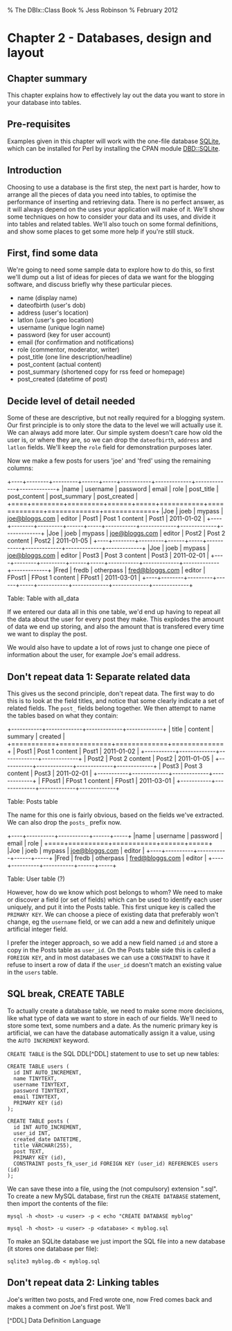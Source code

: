 % The DBIx::Class Book
% Jess Robinson
% February 2012

Chapter 2 - Databases, design and layout
========================================

Chapter summary
---------------

This chapter explains how to effectively lay out the data you want to
store in your database into tables.

Pre-requisites
--------------

Examples given in this chapter will work with the one-file database [SQLite](http://www.sqlite.org), which can be installed for Perl by installing the CPAN module [DBD::SQLite](http://search.cpan.org/dist/DBD-SQLite).

Introduction
------------

Choosing to use a database is the first step, the next part is harder,
how to arrange all the pieces of data you need into tables, to
optimise the performance of inserting and retrieving data. There is no
perfect answer, as it will always depend on the uses your application
will make of it. We'll show some techniques on how to consider your
data and its uses, and divide it into tables and related tables. We'll
also touch on some formal definitions, and show some places to get
some more help if you're still stuck.

## First, find some data

We're going to need some sample data to explore how to do this, so
first we'll dump out a list of ideas for pieces of data we want for
the blogging software, and discuss briefly why these particular
pieces.

* name (display name)
* dateofbirth (user's dob)
* address (user's location)
* latlon (user's geo location)
* username (unique login name)
* password (key for user account)
* email (for confirmation and notifications)
* role (commentor, moderator, writer)
* post_title (one line description/headline)
* post_content (actual content)
* post_summary (shortened copy for rss feed or homepage)
* post_created (datetime of post)

## Decide level of detail needed

Some of these are descriptive, but not really required for a blogging
system. Our first principle is to only store the data to the level we
will actually use it. We can always add more later. Our simple system
doesn't care how old the user is, or where they are, so we can drop
the `dateofbirth`, `address` and `latlon` fields. We'll keep the
`role` field for demonstration purposes later.

Now we make a few posts for users 'joe' and 'fred' using the remaining columns:

+----+--------+---------+------+-----+-----------+-------------+-------------+-------------+
|name | username | password | email | role | post_title | post_content | post_summary | post_created |
+====+========+=========+======+=====+===========+=============+=============+=============+
|Joe  | joeb     | mypass   | joe@bloggs.com | editor | Post1 | Post 1 content | Post1 | 2011-01-02 |
+----+--------+---------+------+-----+-----------+-------------+-------------+-------------+
|Joe  | joeb     | mypass   | joe@bloggs.com | editor | Post2 | Post 2 content | Post2 | 2011-01-05 |
+----+--------+---------+------+-----+-----------+-------------+-------------+-------------+
|Joe  | joeb     | mypass   | joe@bloggs.com | editor | Post3 | Post 3 content | Post3 | 2011-02-01 |
+----+--------+---------+------+-----+-----------+-------------+-------------+-------------+
|Fred  | fredb   | otherpass   | fred@bloggs.com | editor | FPost1 | FPost 1 content | FPost1 | 2011-03-01 |
+----+--------+---------+------+-----+-----------+-------------+-------------+-------------+

Table: Table with all_data

If we entered our data all in this one table, we'd end up having to
repeat all the data about the user for every post they make. This
explodes the amount of data we end up storing, and also the amount
that is transfered every time we want to display the post.

We would also have to update a lot of rows just to change one piece of
information about the user, for example Joe's email address.

## Don't repeat data 1: Separate related data

This gives us the second principle, don't repeat data. The first way
to do this is to look at the field titles, and notice that some
clearly indicate a set of related fields. The `post_` fields belong
together. We then attempt to name the tables based on what they
contain:

+-----------+-------------+-------------+-------------+
| title | content | summary | created |
+===========+=============+=============+=============+
| Post1 | Post 1 content | Post1 | 2011-01-02 |
+-----------+-------------+-------------+-------------+
| Post2 | Post 2 content | Post2 | 2011-01-05 |
+-----------+-------------+-------------+-------------+
| Post3 | Post 3 content | Post3 | 2011-02-01 |
+-----------+-------------+-------------+-------------+
| FPost1 | FPost 1 content | FPost1 | 2011-03-01 |
+-----------+-------------+-------------+-------------+

Table: Posts table

The name for this one is fairly obvious, based on the fields we've
extracted. We can also drop the `posts_` prefix now.

+----+----------+-----------+------+-----+
|name | username | password | email | role |
+====+==========+===========+======+=====+
|Joe  | joeb     | mypass   | joe@bloggs.com | editor |
+----+----------+-----------+------+-----+
|Fred  | fredb   | otherpass   | fred@bloggs.com | editor |
+----+----------+-----------+------+-----+

Table: User table (?)

However, how do we know which post belongs to whom? We need to make or
discover a field (or set of fields) which can be used to identify each
user uniquely, and put it into the Posts table. This first unique key
is called the `PRIMARY KEY`. We can choose a piece of existing data
that preferably won't change, eg the `username` field, or we can add a
new and definitely unique artificial integer field.

I prefer the integer approach, so we add a new field named `id` and
store a copy in the Posts table as `user_id`. On the Posts table side
this is called a `FOREIGN KEY`, and in most databases we can use a
`CONSTRAINT` to have it refuse to insert a row of data if the
`user_id` doesn't match an existing value in the `users` table.

## SQL break, CREATE TABLE

To actually create a database table, we need to make some more
decisions, like what type of data we want to store in each of our
fields. We'll need to store some text, some numbers and a date. As the
numeric primary key is artificial, we can have the database
automatically assign it a value, using the `AUTO INCREMENT` keyword.

`CREATE TABLE` is the SQL DDL[^DDL] statement to use to set up new tables:

    CREATE TABLE users (
      id INT AUTO_INCREMENT,
      name TINYTEXT,
      username TINYTEXT,
      password TINYTEXT,
      email TINYTEXT,
      PRIMARY KEY (id)
    );

    CREATE TABLE posts (
      id INT AUTO_INCREMENT,
      user_id INT,
      created_date DATETIME,
      title VARCHAR(255),
      post TEXT,
      PRIMARY KEY (id),
      CONSTRAINT posts_fk_user_id FOREIGN KEY (user_id) REFERENCES users (id)
    );

We can save these into a file, using the (not compulsory) extension
".sql". To create a new MySQL database, first run the `CREATE
DATABASE` statement, then import the contents of the file:

    mysql -h <host> -u <user> -p < echo "CREATE DATABASE myblog"

    mysql -h <host> -u <user> -p <database> < myblog.sql

To make an SQLite database we just import the SQL file into a new
database (it stores one database per file):

    sqlite3 myblog.db < myblog.sql

## Don't repeat data 2: Linking tables

Joe's written two posts, and Fred wrote one, now Fred comes back and makes a comment on Joe's first post. We'll 


[^DDL] Data Definition Language
